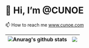 # 👋 Hi, I’m @CUNOE
📫 How to reach me www.cunoe.com

| <img align="center" src="https://github-readme-stats.vercel.app/api?username=Cunoe&show_icons=true&theme=buefy&hide_border=true" alt="Anurag's github stats" /> | <img align="center" src="https://github-readme-stats.vercel.app/api/top-langs/?username=Cunoe&layout=compact&theme=buefy&hide_border=true" /> |
| ------------- | ------------- |

